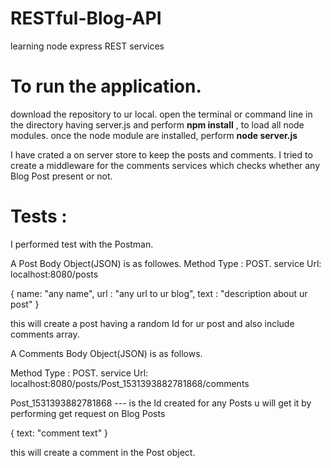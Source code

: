 # RESTful-Blog-API
learning node express REST services

# To run the application.
download the repository to ur local.
open the terminal or command line in the directory having server.js and perform 
<b>npm install</b>
, to load all node modules.
once the node module are installed, perform
<b>node server.js</b>

I have crated a on server store to keep the posts and comments.
I tried to create a middleware for the comments services which checks whether any Blog Post present or not.

# Tests : 
I performed test with the Postman.

A Post Body Object(JSON) is as followes.
Method Type : POST.
service Url: localhost:8080/posts


{
  name: "any name",
  url : "any url to ur blog",
  text : "description about ur post"
}


this will create a post having a random Id for ur post and also include comments array.

A Comments Body Object(JSON) is as follows.

Method Type : POST.
service Url: localhost:8080/posts/Post_1531393882781868/comments

Post_1531393882781868 --- is the Id created for any Posts u will get it by performing get request on Blog Posts

{
  text: "comment text"
}

 this will create a comment in the Post object.
